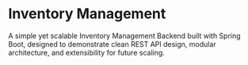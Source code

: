 # Inventory Management
A simple yet scalable Inventory Management Backend built with Spring Boot, designed to demonstrate clean REST API design, modular architecture, and extensibility for future scaling.
